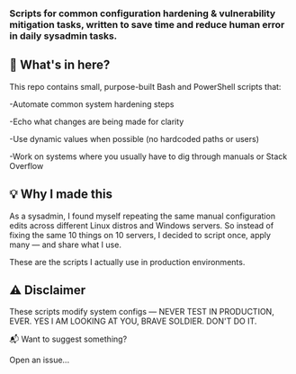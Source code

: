 ### Scripts for common configuration hardening & vulnerability mitigation tasks, written to save time and reduce human error in daily sysadmin tasks.

## 🔧 What's in here?

This repo contains small, purpose-built Bash and PowerShell scripts that:

-Automate common system hardening steps

-Echo what changes are being made for clarity

-Use dynamic values when possible (no hardcoded paths or users)

-Work on systems where you usually have to dig through manuals or Stack Overflow


## 💡 Why I made this

As a sysadmin, I found myself repeating the same manual configuration edits across different Linux distros and Windows servers.
So instead of fixing the same 10 things on 10 servers, I decided to script once, apply many — and share what I use.

These are the scripts I actually use in production environments.

## ⚠️ Disclaimer

These scripts modify system configs — NEVER TEST IN PRODUCTION, EVER. YES I AM LOOKING AT YOU, BRAVE SOLDIER. DON'T DO IT.

📬 Want to suggest something?

Open an issue...
